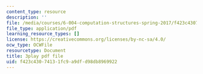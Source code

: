 ```yaml
---
content_type: resource
description: ''
file: /media/courses/6-004-computation-structures-spring-2017/f423c43074131fc9a9dfd98db8969922_z3DEmSG8kPk.pdf
file_type: application/pdf
learning_resource_types: []
license: https://creativecommons.org/licenses/by-nc-sa/4.0/
ocw_type: OCWFile
resourcetype: Document
title: 3play pdf file
uid: f423c430-7413-1fc9-a9df-d98db8969922
---
```

